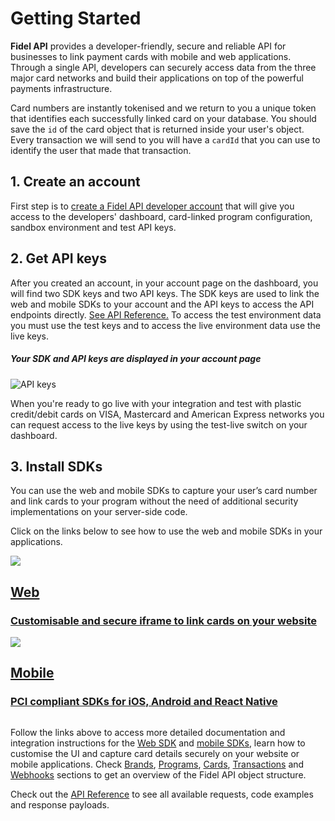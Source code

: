 # Getting Started

**Fidel API** provides a developer-friendly, secure and reliable API for businesses to link payment cards with mobile and web applications. Through a single API, developers can securely access data from the three major card networks and build their applications on top of the powerful payments infrastructure.

Card numbers are instantly tokenised and we return to you a unique token that identifies each successfully linked card on your database. You should save the `id` of the card object that is returned inside your user's object. Every transaction we will send to you will have a `cardId` that you can use to identify the user that made that transaction.

## 1. Create an account
First step is to [create a Fidel API developer account](https://dashboard.fidel.uk/sign-up) that will give you access to the developers' dashboard, card-linked program configuration, sandbox environment and test API keys.

## 2. Get API keys
After you created an account, in your account page on the dashboard, you will find two SDK keys and two API keys. The SDK keys are used to link the web and mobile SDKs to your account and the API keys to access the API endpoints directly. [See API Reference.](https://reference.fidel.uk) To access the test environment data you must use the test keys and to access the live environment data use the live keys.

##### Your SDK and API keys are displayed in your account page

![API keys](https://raw.githubusercontent.com/FidelLimited/docs/master/assets/images/api-keys.png "API keys")

When you're ready to go live with your integration and test with plastic credit/debit cards on VISA, Mastercard and American Express networks you can request access to the live keys by using the test-live switch on your dashboard.

## 3. Install SDKs
You can use the web and mobile SDKs to capture your user’s card number and link cards to your program without the need of additional security implementations on your server-side code.

Click on the links below to see how to use the web and mobile SDKs in your applications.

<div class="row">
  <div class="column">
    <a href="/docs/web-sdk" class="content">
      <img src="https://raw.githubusercontent.com/FidelLimited/docs/master/assets/images/web_sdk.svg" />
      <h2>Web</h2>
      <h3>Customisable and secure iframe to link cards on your website</h3>
    </a>
  </div>
  <div class="column">
    <a href="/docs/mobile-sdks" class="content">
      <img src="https://raw.githubusercontent.com/FidelLimited/docs/master/assets/images/mobile_sdk.svg" />
      <h2>Mobile</h2>
      <h3>PCI compliant SDKs for iOS, Android and React Native</h3>
    </a>
  </div>
</div>

Follow the links above to access more detailed documentation and integration instructions for the [Web SDK](/web-sdk) and [mobile SDKs](/mobile-sdks), learn how to customise the UI and capture card details securely on your website or mobile applications. Check [Brands](/brands), [Programs](/programs), [Cards](/cards), [Transactions](/transactions) and [Webhooks](/webhooks) sections to get an overview of the Fidel API object structure.

Check out the [API Reference](https://reference.fidel.uk) to see all available requests, code examples and response payloads.
